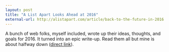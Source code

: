 ```yaml
---
layout: post
title: "A List Apart Looks Ahead at 2016"
external-url: http://alistapart.com/article/back-to-the-future-in-2016
---
```


A bunch of web folks, myself included, wrote up their ideas, thoughts, and goals for 2016. It turned into an epic write-up. Read them all but mine is about halfway down ([direct link](http://alistapart.com/article/back-to-the-future-in-2016#irelan)).